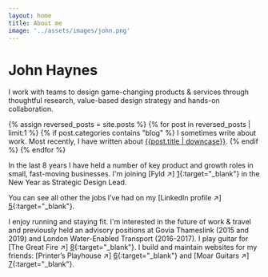 ```yaml
---
layout: home
title: About me
image: '../assets/images/john.png'
---
```


# John Haynes

I work with teams to design game-changing products & services through thoughtful research, value-based design strategy and hands-on collaboration.

{% assign reversed_posts = site.posts %}
{% for post in reversed_posts | limit:1 %}
{% if post.categories contains "blog" %}
I sometimes write about work. Most recently, I have written about <a href="{{ post.url }}">{{post.title | downcase}}</a>.
{% endif %}
{% endfor %}

In the last 8 years I have held a number of key product and growth roles in small, fast-moving businesses. I'm joining [Fyld ↗] [1]{:target="_blank"} in the New Year as Strategic Design Lead. 

You can see all other the jobs I’ve had on my [LinkedIn profile ↗] [5]{:target="_blank"}.


I enjoy running and staying fit. I'm interested in the future of work & travel and previously held an advisory positions at Govia Thameslink (2015 and 2019) and London Water-Enabled Transport (2016-2017). I play guitar for [The Great Fire ↗] [8]{:target="_blank"}. I build and maintain websites for my friends: [Printer’s Playhouse ↗] [6]{:target="_blank"} and [Moar Guitars ↗] [7]{:target="_blank"}.



[1]: https://wegotpop.com 
[2]: https://www.wegotpop.com/pages/uk/production/
[5]: https://www.linkedin.com/in/johnmahaynes/
[6]: https://www.printersplayhouse.co.uk
[7]: https://www.moarguitars.com
[8]: https://www.thegreatfire.co.uk